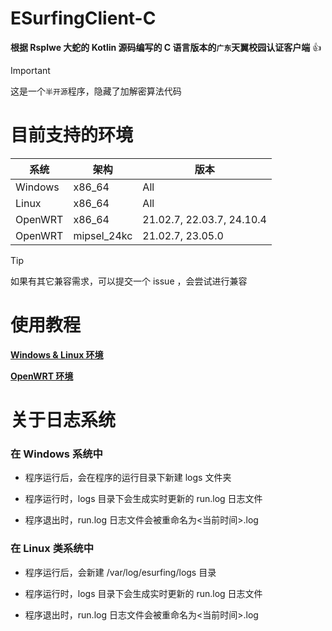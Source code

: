 # ESurfingClient-C

**根据 Rsplwe 大蛇的 Kotlin 源码编写的 C 语言版本的`广东`天翼校园认证客户端** :+1:

> [!IMPORTANT]
> 这是一个`半开源`程序，隐藏了加解密算法代码

# 目前支持的环境

|系统|架构|版本|
|----|----|----|
|Windows|x86_64|All|
|Linux|x86_64|All|
|OpenWRT|x86_64|21.02.7, 22.03.7, 24.10.4|
|OpenWRT|mipsel_24kc|21.02.7, 23.05.0|

> [!TIP]
> 如果有其它兼容需求，可以提交一个 issue ，会尝试进行兼容

# 使用教程

[**Windows & Linux 环境**](./Windows&Linux.md)

[**OpenWRT 环境**](./OpenWRT.md)

# 关于日志系统

### 在 Windows 系统中

- 程序运行后，会在程序的运行目录下新建 logs 文件夹

- 程序运行时，logs 目录下会生成实时更新的 run.log 日志文件

- 程序退出时，run.log 日志文件会被重命名为<当前时间>.log

### 在 Linux 类系统中

- 程序运行后，会新建 /var/log/esurfing/logs 目录

- 程序运行时，logs 目录下会生成实时更新的 run.log 日志文件

- 程序退出时，run.log 日志文件会被重命名为<当前时间>.log
